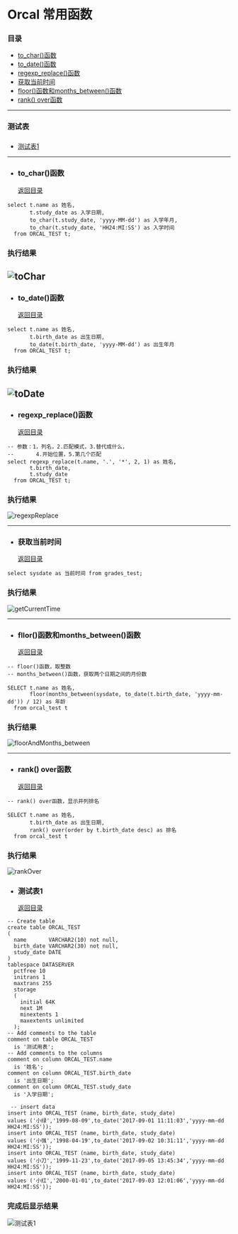 # Orcal 常用函数 <h3 id="abstract"></h3>
### 目录
+ [to_char()函数](#toChar)
+ [to_date()函数](#toDate)
+ [regexp_replace()函数](#regexpReplace)
+ [获取当前时间](#getCuttentTime)
+ [floor()函数和months_between()函数](#floorAndMonths_between)
+ [rank() over函数](#rankOver)
---
### 测试表 <h3 id="testTable"></h3>
+ [测试表1](#testTable1)
---
+ ### <h3 id="toChar">to_char()函数</h3> [返回目录](#abstract)
```
select t.name as 姓名,
       t.study_date as 入学日期,
       to_char(t.study_date, 'yyyy-MM-dd') as 入学年月,
       to_char(t.study_date, 'HH24:MI:SS') as 入学时间
  from ORCAL_TEST t;
```
### 执行结果
![toChar](https://github.com/Tanglong9344/SQL/blob/master/OrcalBO/picture/toChar.png)
---

+ ### <h3 id="toDate">to_date()函数</h3> [返回目录](#abstract)
```
select t.name as 姓名,
       t.birth_date as 出生日期,
       to_date(t.birth_date, 'yyyy-MM-dd') as 出生年月
  from ORCAL_TEST t;
```
### 执行结果
![toDate](https://github.com/Tanglong9344/SQL/blob/master/OrcalBO/picture/toDate.png)
---

+ ### <h3 id="regexpReplace">regexp_replace()函数</h3> [返回目录](#abstract)
```
-- 参数：1，列名，2.匹配模式，3.替代成什么，
--       4.开始位置，5.第几个匹配
select regexp_replace(t.name, '.', '*', 2, 1) as 姓名,
       t.birth_date,
       t.study_date
  from ORCAL_TEST t;
```
### 执行结果
![regexpReplace](https://github.com/Tanglong9344/SQL/blob/master/OrcalBO/picture/regexpReplace.png)

----

+ ### <h3 id="getCuttentTime">获取当前时间</h3> [返回目录](#abstract)
```
select sysdate as 当前时间 from grades_test;
```
### 执行结果
![getCurrentTime](https://github.com/Tanglong9344/SQL/blob/master/OrcalBO/picture/getCurrentTime.png)

----
+ ### <h3 id="floorAndMonths_between">fllor()函数和months_between()函数</h3> [返回目录](#abstract)
```
-- floor()函数，取整数
-- months_between()函数，获取两个日期之间的月份数

SELECT t.name as 姓名,
       floor(months_between(sysdate, to_date(t.birth_date, 'yyyy-mm-dd')) / 12) as 年龄
  from orcal_test t
```
### 执行结果
![floorAndMonths_between](https://github.com/Tanglong9344/SQL/blob/master/OrcalBO/picture/floorAndMonths_between.png)

----

+ ### <h3 id="rankOver">rank() over函数</h3> [返回目录](#abstract)
```
-- rank() over函数，显示并列排名

SELECT t.name as 姓名,
       t.birth_date as 出生日期,
       rank() over(order by t.birth_date desc) as 排名
  from orcal_test t
```
### 执行结果
![rankOver](https://github.com/Tanglong9344/SQL/blob/master/OrcalBO/picture/rankOver.png)

+ ### <h3 id="testTable1">测试表1</h3> [返回目录](#testTable)
```
-- Create table
create table ORCAL_TEST
(
  name       VARCHAR2(10) not null,
  birth_date VARCHAR2(30) not null,
  study_date DATE
)
tablespace DATASERVER
  pctfree 10
  initrans 1
  maxtrans 255
  storage
  (
    initial 64K
    next 1M
    minextents 1
    maxextents unlimited
  );
-- Add comments to the table 
comment on table ORCAL_TEST
  is '测试用表';
-- Add comments to the columns 
comment on column ORCAL_TEST.name
  is '姓名';
comment on column ORCAL_TEST.birth_date
  is '出生日期';
comment on column ORCAL_TEST.study_date
  is '入学日期';

 -- insert data
insert into ORCAL_TEST (name, birth_date, study_date)
values ('小绿','1999-08-09',to_date('2017-09-01 11:11:03','yyyy-mm-dd HH24:MI:SS'));
insert into ORCAL_TEST (name, birth_date, study_date)
values ('小强','1998-04-19',to_date('2017-09-02 10:31:11','yyyy-mm-dd HH24:MI:SS'));
insert into ORCAL_TEST (name, birth_date, study_date)
values ('小刀','1999-11-23',to_date('2017-09-05 13:45:34','yyyy-mm-dd HH24:MI:SS'));
insert into ORCAL_TEST (name, birth_date, study_date)
values ('小红','2000-01-01',to_date('2017-09-03 12:01:06','yyyy-mm-dd HH24:MI:SS'));
```
### 完成后显示结果
![测试表1](https://github.com/Tanglong9344/SQL/blob/master/OrcalBO/picture/testTable1.png)
